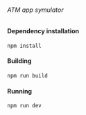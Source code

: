 ###### ATM app symulator

#### Dependency installation

`npm install`

#### Building

`npm run build`

#### Running

`npm run dev`

